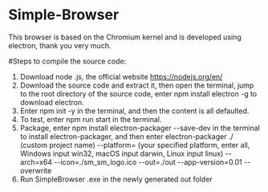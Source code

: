 # Simple-Browser
This browser is based on the Chromium kernel and is developed using electron, thank you very much. 

#Steps to compile the source code: 
1. Download node .js, the official website https://nodejs.org/en/ 
2. Download the source code and extract it, then open the terminal, jump to the root directory of the source code, enter npm install electron -g to download electron. 
3. Enter npm init -y in the terminal, and then the content is all defaulted. 
4. To test, enter npm run start in the terminal. 
5. Package, enter npm install electron-packager --save-dev in the terminal to install electron-packager, and then enter electron-packager ./ (custom project name) --platform= (your specified platform, enter all, Windows input win32, macOS input darwin, Linux input linux) --arch=x64 --icon=./sm_sm_logo.ico --out=./out --app-version=0.01 --overwrite 
6. Run SimpleBrowser .exe in the newly generated out folder
